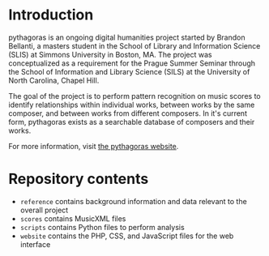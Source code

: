 # Introduction

pythagoras is an ongoing digital humanities project started by Brandon Bellanti, a masters student in the School of Library and Information Science (SLIS) at Simmons University in Boston, MA. The project was conceptualized as a requirement for the Prague Summer Seminar through the School of Information and Library Science (SILS) at the University of North Carolina, Chapel Hill.

The goal of the project is to perform pattern recognition on music scores to identify relationships within individual works, between works by the same composer, and between works from different composers. In it's current form, pythagoras exists as a searchable database of composers and their works.

For more information, visit [the pythagoras website](web.simmons.edu/~bellanti/pythagoras).

# Repository contents
* `reference` contains background information and data relevant to the overall project
* `scores` contains MusicXML files
* `scripts` contains Python files to perform analysis
* `website` contains the PHP, CSS, and JavaScript files for the web interface